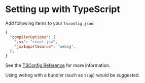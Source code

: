 # Setting up with TypeScript
Add following items to your `tsconfig.json`:
```json
{
  "compilerOptions": {
    "jsx": "react-jsx",
    "jsxImportSource": "webeg",
  },
}
```
See the [TSConfig Reference](https://www.typescriptlang.org/tsconfig#jsx) for more information.

Using webeg with a bundler (such as `tsup`) would be suggested.